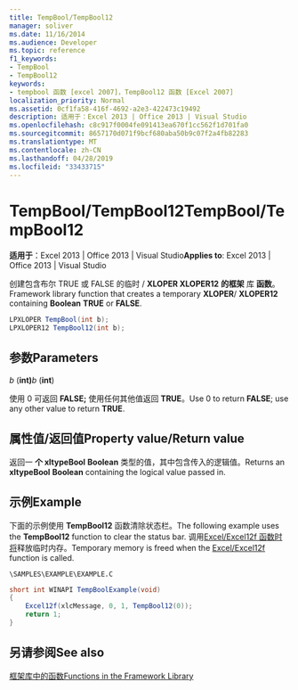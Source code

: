 ```yaml
---
title: TempBool/TempBool12
manager: soliver
ms.date: 11/16/2014
ms.audience: Developer
ms.topic: reference
f1_keywords:
- TempBool
- TempBool12
keywords:
- tempbool 函数 [excel 2007]，TempBool12 函数 [Excel 2007]
localization_priority: Normal
ms.assetid: 0cf1fa58-416f-4692-a2e3-422473c19492
description: 适用于：Excel 2013 | Office 2013 | Visual Studio
ms.openlocfilehash: c8c917f0004fe091413ea670f1cc562f1d701fa0
ms.sourcegitcommit: 8657170d071f9bcf680aba50b9c07f2a4fb82283
ms.translationtype: MT
ms.contentlocale: zh-CN
ms.lasthandoff: 04/28/2019
ms.locfileid: "33433715"
---
```

# <a name="tempbooltempbool12"></a><span data-ttu-id="77a82-104">TempBool/TempBool12</span><span class="sxs-lookup"><span data-stu-id="77a82-104">TempBool/TempBool12</span></span>

 <span data-ttu-id="77a82-105">**适用于**：Excel 2013 | Office 2013 | Visual Studio</span><span class="sxs-lookup"><span data-stu-id="77a82-105">**Applies to**: Excel 2013 | Office 2013 | Visual Studio</span></span> 
  
<span data-ttu-id="77a82-106">创建包含布尔 TRUE 或 FALSE 的临时 /  **XLOPER XLOPER12** **的框架** 库 **函数**。</span><span class="sxs-lookup"><span data-stu-id="77a82-106">Framework library function that creates a temporary **XLOPER**/ **XLOPER12** containing **Boolean** **TRUE** or **FALSE**.</span></span>
  
```cs
LPXLOPER TempBool(int b);
LPXLOPER12 TempBool12(int b);
```

## <a name="parameters"></a><span data-ttu-id="77a82-107">参数</span><span class="sxs-lookup"><span data-stu-id="77a82-107">Parameters</span></span>

 <span data-ttu-id="77a82-108">_b_ (**int)**</span><span class="sxs-lookup"><span data-stu-id="77a82-108">_b_ (**int**)</span></span>
  
<span data-ttu-id="77a82-109">使用 0 可返回 **FALSE;** 使用任何其他值返回 **TRUE**。</span><span class="sxs-lookup"><span data-stu-id="77a82-109">Use 0 to return **FALSE**; use any other value to return **TRUE**.</span></span>
  
## <a name="property-valuereturn-value"></a><span data-ttu-id="77a82-110">属性值/返回值</span><span class="sxs-lookup"><span data-stu-id="77a82-110">Property value/Return value</span></span>

<span data-ttu-id="77a82-111">返回一 **个 xltypeBool** **Boolean** 类型的值，其中包含传入的逻辑值。</span><span class="sxs-lookup"><span data-stu-id="77a82-111">Returns an **xltypeBool** **Boolean** containing the logical value passed in.</span></span> 
  
## <a name="example"></a><span data-ttu-id="77a82-112">示例</span><span class="sxs-lookup"><span data-stu-id="77a82-112">Example</span></span>

<span data-ttu-id="77a82-113">下面的示例使用 **TempBool12** 函数清除状态栏。</span><span class="sxs-lookup"><span data-stu-id="77a82-113">The following example uses the **TempBool12** function to clear the status bar.</span></span> <span data-ttu-id="77a82-114">调用[Excel/Excel12f 函数时将](excel-excel12f.md)释放临时内存。</span><span class="sxs-lookup"><span data-stu-id="77a82-114">Temporary memory is freed when the [Excel/Excel12f](excel-excel12f.md) function is called.</span></span> 
  
 `\SAMPLES\EXAMPLE\EXAMPLE.C`
  
```cs
short int WINAPI TempBoolExample(void)
{
    Excel12f(xlcMessage, 0, 1, TempBool12(0));
    return 1;
}
```

## <a name="see-also"></a><span data-ttu-id="77a82-115">另请参阅</span><span class="sxs-lookup"><span data-stu-id="77a82-115">See also</span></span>



[<span data-ttu-id="77a82-116">框架库中的函数</span><span class="sxs-lookup"><span data-stu-id="77a82-116">Functions in the Framework Library</span></span>](functions-in-the-framework-library.md)

